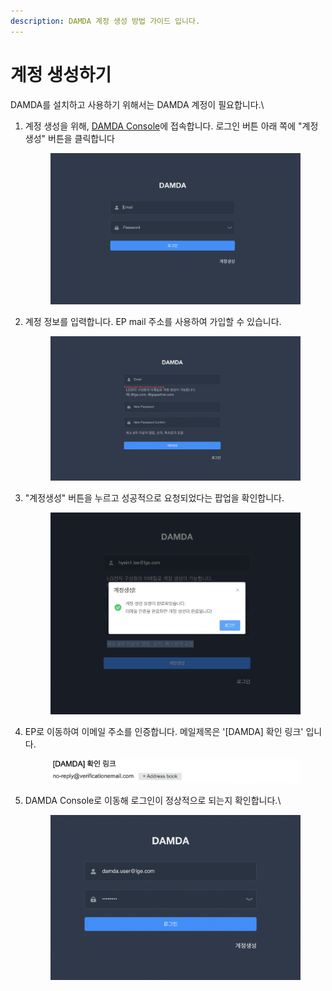 ```yaml
---
description: DAMDA 계정 생성 방법 가이드 입니다.
---
```


# 계정 생성하기

DAMDA를 설치하고 사용하기 위해서는 DAMDA 계정이 필요합니다.\


1.  계정 생성을 위해, [DAMDA Console](http://damda.lge.com/)에 접속합니다. 로그인 버튼 아래 쪽에 "계정생성" 버튼을 클릭합니다

    <figure><img src="../../../.gitbook/assets/image (8) (1).png" alt=""><figcaption></figcaption></figure>


2.  계정 정보를 입력합니다. EP mail 주소를 사용하여 가입할 수 있습니다.

    <figure><img src="../../../.gitbook/assets/image (16) (3).png" alt=""><figcaption></figcaption></figure>


3.  "계정생성" 버튼을 누르고 성공적으로 요청되었다는 팝업을 확인합니다.

    <figure><img src="../../../.gitbook/assets/image (22) (2).png" alt=""><figcaption></figcaption></figure>
4.  EP로 이동하여 이메일 주소를 인증합니다. 메일제목은 '\[DAMDA] 확인 링크' 입니다.

    <figure><img src="../../../.gitbook/assets/image (30).png" alt=""><figcaption></figcaption></figure>
5.  DAMDA Console로 이동해 로그인이 정상적으로 되는지 확인합니다.\


    <figure><img src="../../../.gitbook/assets/image (32).png" alt=""><figcaption></figcaption></figure>
